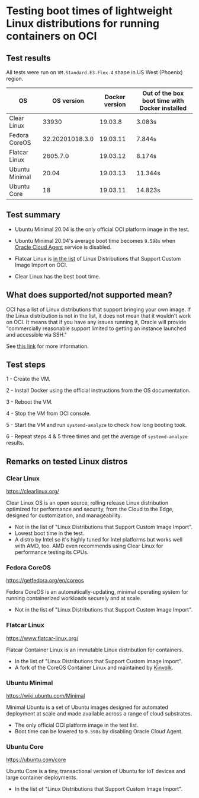 # Testing boot times of lightweight Linux distributions for running containers on OCI


## Test results
All tests were run on `VM.Standard.E3.Flex.4` shape in US West (Phoenix) region.

| OS             | OS version      | Docker version | Out of the box boot time with Docker   installed |
|----------------|-----------------|----------------|--------------------------------------------------|
| Clear Linux    | 33930           | 19.03.8        | 3.083s                                           |
| Fedora CoreOS  | 32.20201018.3.0 | 19.03.11       | 7.844s                                           |
| Flatcar Linux  | 2605.7.0        | 19.03.12       | 8.174s                                           |
| Ubuntu Minimal | 20.04           | 19.03.13       | 11.344s                                          |
| Ubuntu Core    | 18              | 19.03.11       | 14.823s                                                 |

## Test summary

- Ubuntu Minimal 20.04 is the only official OCI platform image in the test.
- Ubuntu Minimal 20.04's average boot time becomes `9.598s` when [Oracle Cloud Agent](https://docs.cloud.oracle.com/en-us/iaas/Content/Compute/Tasks/enablingmonitoring.htm) service is disabled.

- Flatcar Linux is [in the list](https://docs.cloud.oracle.com/en-us/iaas/Content/Compute/Tasks/importingcustomimagelinux.htm#ossupport) of Linux Distributions that Support Custom Image Import on OCI.

- Clear Linux has the best boot time.


## What does supported/not supported mean?
OCI has a list of Linux distributions that support bringing your own image. If the Linux distribution is not in the list, it does not mean that it wouldn't work on OCI. It means that if you have any issues running it, Oracle will provide "commercially reasonable support limited to getting an instance launched and accessible via SSH."

See [this link](https://docs.cloud.oracle.com/en-us/iaas/Content/Compute/Tasks/importingcustomimagelinux.htm#Importing_Custom_Linux_Images) for more information.

## Test steps

1 - Create the VM.

2 - Install Docker using the official instructions from the OS documentation.

3 - Reboot the VM.

4 - Stop the VM from OCI console.

5 - Start the VM and run `systemd-analyze` to check how long booting took.

6 - Repeat steps 4 & 5 three times and get the average of `systemd-analyze` results.

## Remarks on tested Linux distros


### Clear Linux
https://clearlinux.org/

Clear Linux OS is an open source, rolling release Linux distribution optimized for performance and security, from the Cloud to the Edge, designed for customization, and manageability.

- Not in the list of "Linux Distributions that Support Custom Image Import".
- Lowest boot time in the test.
- A distro by Intel so it's highly tuned for Intel platforms but works well with AMD, too. AMD even recommends using Clear Linux for performance testing its CPUs.

### Fedora CoreOS
https://getfedora.org/en/coreos

Fedora CoreOS is an automatically-updating, minimal operating system for running containerized workloads securely and at scale.

- Not in the list of "Linux Distributions that Support Custom Image Import".

### Flatcar Linux
https://www.flatcar-linux.org/

Flatcar Container Linux is an immutable Linux distribution for containers.

- In the list of "Linux Distributions that Support Custom Image Import".
- A fork of the CoreOS Container Linux and maintained by [Kinvolk](https://kinvolk.io/).

### Ubuntu Minimal
https://wiki.ubuntu.com/Minimal

Minimal Ubuntu is a set of Ubuntu images designed for automated deployment at scale and made available across a range of cloud substrates.

- The only official OCI platform image in the test list.
- Boot time can be lowered to `9.598s` by disabling Oracle Cloud Agent.

### Ubuntu Core
https://ubuntu.com/core

Ubuntu Core is a tiny, transactional version of Ubuntu for IoT devices and large container deployments.

- In the list of "Linux Distributions that Support Custom Image Import".
